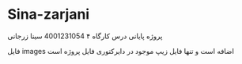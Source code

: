 # Sina-zarjani
پروژه پایانی درس کارگاه ۴ 
4001231054 سینا زرجانی

فایل images اضافه است و تنها فایل زیپ موجود در دایرکتوری فایل پروژه است
